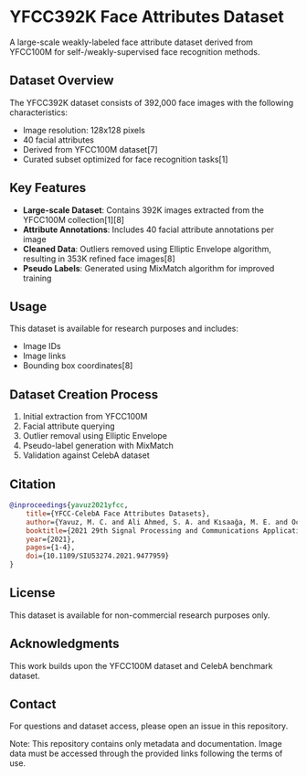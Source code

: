 # YFCC392K Face Attributes Dataset

A large-scale weakly-labeled face attribute dataset derived from YFCC100M for self-/weakly-supervised face recognition methods.

## Dataset Overview

The YFCC392K dataset consists of 392,000 face images with the following characteristics:
- Image resolution: 128x128 pixels
- 40 facial attributes
- Derived from YFCC100M dataset[7]
- Curated subset optimized for face recognition tasks[1]

## Key Features

- **Large-scale Dataset**: Contains 392K images extracted from the YFCC100M collection[1][8]
- **Attribute Annotations**: Includes 40 facial attribute annotations per image
- **Cleaned Data**: Outliers removed using Elliptic Envelope algorithm, resulting in 353K refined face images[8]
- **Pseudo Labels**: Generated using MixMatch algorithm for improved training

## Usage

This dataset is available for research purposes and includes:
- Image IDs
- Image links
- Bounding box coordinates[8]

## Dataset Creation Process

1. Initial extraction from YFCC100M
2. Facial attribute querying
3. Outlier removal using Elliptic Envelope
4. Pseudo-label generation with MixMatch
5. Validation against CelebA dataset

## Citation

```bibtex
@inproceedings{yavuz2021yfcc,
    title={YFCC-CelebA Face Attributes Datasets},
    author={Yavuz, M. C. and Ali Ahmed, S. A. and Kısaağa, M. E. and Ocak, H. and Yanıkğlu, B.},
    booktitle={2021 29th Signal Processing and Communications Applications Conference (SIU)},
    year={2021},
    pages={1-4},
    doi={10.1109/SIU53274.2021.9477959}
}
```

## License

This dataset is available for non-commercial research purposes only.

## Acknowledgments

This work builds upon the YFCC100M dataset and CelebA benchmark dataset.

## Contact

For questions and dataset access, please open an issue in this repository.

Note: This repository contains only metadata and documentation. Image data must be accessed through the provided links following the terms of use.
